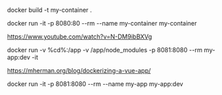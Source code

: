 docker build -t my-container .

docker run -it -p 8080:80 --rm --name my-container my-container

https://www.youtube.com/watch?v=N-DM9ibBXVg

docker run -v %cd%:/app -v /app/node_modules -p 8081:8080 --rm my-app:dev -it

https://mherman.org/blog/dockerizing-a-vue-app/

docker run -it -p 8081:8080 --rm --name my-app my-app:dev